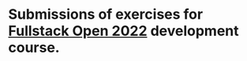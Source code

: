 # Submissions of exercises for [Fullstack Open 2022](https://fullstackopen.com/en/) development course.
